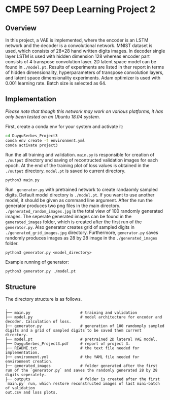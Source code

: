 # CMPE 597 Deep Learning Project 2

## Overview
In this project, a VAE is implemented, where the encoder is an LSTM network and the decoder is a convolutional network. MNIST dataset is used, which consists of 28×28 hand written digits images. In decoder single layer LSTM is used with hidden dimension 128 whereas encoder part consists of 4 transpose convolution layer. 2D latent space model can be found in `./model.pt`. Results of experiments are listed in ther report in terms of hidden dimensionality, hyperparameters of transpose convolution layers, and latent space dimensionality experiments. Adam optimizer is used with 0.001 learning rate. Batch size is selected as 64. 

## Implementation 
*Please note that though this network may work on various platforms, it has only been tested on an Ubuntu 18.04 system.* 

First, create a conda env for your system and activate it:
```bash
cd DuyguSerbes_Project3
conda env create -f environment.yml
conda activate project3
```
Run the all training and validation. `main.py` is responsible for creation of `./output` directory and saving of recontructed validation images for each epoch. At the end of the training plot of loss values is obtained in the `./output` directory. `model.pt` is saved to current directory.  
```
python3 main.py

```
Run ` generator.py` with pretrained network to create randaomly sampled  digits. Default model directory is `./model.pt`. If you want to use another model, it should be given as command line argument. After the run the generator produces two png files in the main directory. `./generated_random_images.jpg` is the total view of 100 randomly generated images. The seperate generated images can be found in the `generated_images` folder, which is created after the first run of the `generator.py`. Also generator creates grid of sampled digits in `./generated_grid_images.jpg` directory. Furthermore, `generator.py` saves randomly produces images as 28 by 28 image in the `./generated_images` folder. 
```
python3 generator.py <model_directory>

```
Example running of generator:
```
python3 generator.py ./model.pt

```

## Structure
The directory structure is as follows.

    .
    ├── main.py                      # training and validation 
    ├── model.py                     # model architecture for encoder and decoder. Calculation of loss.
    ├── generator.py                 # generation of 100 ramdomply sampled digits and a grid of sampled digits to be saved them current directory.
    ├── model.pt                     # pretrained 2D lateral VAE model. 
    ├── DuyguSerbes_Project3.pdf     # report of project 3.
    ├── README.txt                   # the text file needed for implementation.
    ├── environment.yml              # the YAML file needed for environment creation.
    ├── generated_images             # folder generated after the first run of the `generator.py` and saves the randomly generated 28 by 28 digits seperately.
    ├── outputs                      # folder is created after the first `main.py` run, which restore reconstructed images of last mini-batch of validation
    out.csv and loss plots.
   

